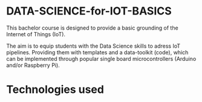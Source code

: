 # DATA-SCIENCE-for-IOT-BASICS
This bachelor course is designed to provide a basic grounding of the Internet of Things (IoT).

The aim is to equip students with the Data Science skills to adress IoT pipelines. Providing them with templates and a data-toolkit (code), which can be implemented through popular single board microcontrollers (Arduino and/or Raspberry Pi).

# Technologies used
